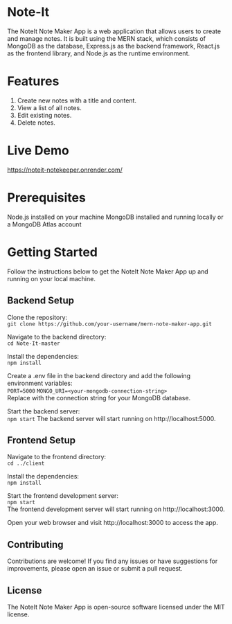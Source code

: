 # Note-It

The NoteIt Note Maker App is a web application that allows users to create and manage notes. It is built using the MERN stack, which consists of MongoDB as the database, Express.js as the backend framework, React.js as the frontend library, and Node.js as the runtime environment.

# Features
1. Create new notes with a title and content.
2. View a list of all notes.
3. Edit existing notes.
4. Delete notes.

# Live Demo
https://noteit-notekeeper.onrender.com/

# Prerequisites
Node.js installed on your machine
MongoDB installed and running locally or a MongoDB Atlas account

# Getting Started
Follow the instructions below to get the NoteIt Note Maker App up and running on your local machine.

## Backend Setup

Clone the repository:\
```git clone https://github.com/your-username/mern-note-maker-app.git```

Navigate to the backend directory:\
```cd Note-It-master```

Install the dependencies:\
```npm install```

Create a .env file in the backend directory and add the following environment variables:\
```PORT=5000```
```MONGO_URI=<your-mongodb-connection-string>```\
Replace <your-mongodb-connection-string> with the connection string for your MongoDB database.

Start the backend server:\
```npm start```
The backend server will start running on http://localhost:5000.

## Frontend Setup

Navigate to the frontend directory:\
```cd ../client```
  
Install the dependencies:\
```npm install```
  
Start the frontend development server:\
```npm start```\
The frontend development server will start running on http://localhost:3000.

Open your web browser and visit http://localhost:3000 to access the app.

## Contributing
Contributions are welcome! If you find any issues or have suggestions for improvements, please open an issue or submit a pull request.

## License
The NoteIt Note Maker App is open-source software licensed under the MIT license.
